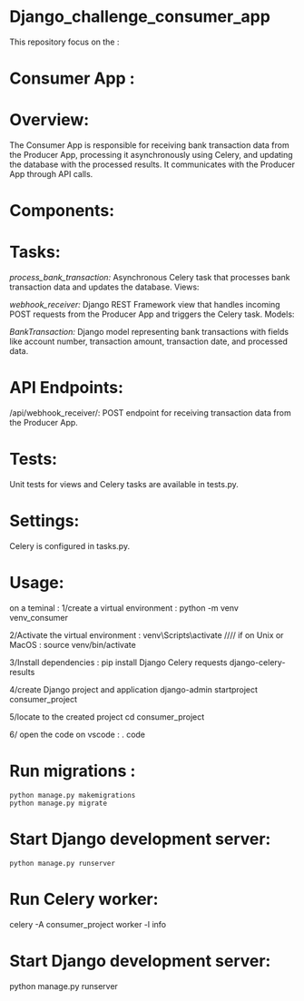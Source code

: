# Django_challenge_consumer_app
This repository focus on the :
# Consumer App :

# Overview:
The Consumer App is responsible for receiving bank transaction data from the Producer App, processing it asynchronously using Celery, and updating the database with the processed results. It communicates with the Producer App through API calls.

# Components:

   # Tasks:

_process_bank_transaction:_ Asynchronous Celery task that processes bank transaction data and updates the database.
Views:

_webhook_receiver:_ Django REST Framework view that handles incoming POST requests from the Producer App and triggers the Celery task.
Models:

_BankTransaction:_ Django model representing bank transactions with fields like account number, transaction amount, transaction date, and processed data.

 # API Endpoints:

   /api/webhook_receiver/: POST endpoint for receiving transaction data from the Producer App.
  # Tests:

Unit tests for views and Celery tasks are available in tests.py.
  # Settings:

Celery is configured in tasks.py.
# Usage:
on a teminal :
   1/create a virtual environment : 
    python -m venv venv_consumer
    
  2/Activate the virtual environment :
    venv\Scripts\activate  //// if on Unix or MacOS : source venv/bin/activate
    
 3/Install dependencies :
   pip install Django Celery requests django-celery-results
   
 4/create Django project and application 
   django-admin startproject consumer_project
   
 5/locate to the created project 
   cd consumer_project 
   
 6/ open the code on vscode :
   . code 
   
# Run migrations : 
    python manage.py makemigrations 
    python manage.py migrate
    
# Start Django development server: 
    python manage.py runserver

# Run Celery worker: 
  celery -A consumer_project worker -l info
# Start Django development server: 
  python manage.py runserver
